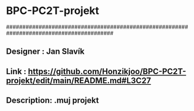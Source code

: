 # BPC-PC2T-projekt
#########################################################################################
##  Designer   : Jan Slavík                                                                                           ##
##  Link       : https://github.com/Honzikjoo/BPC-PC2T-projekt/edit/main/README.md#L3C27                              ##
##  Description: .muj projekt                                                                                         ##

